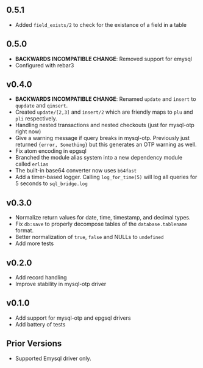 ## 0.5.1
  * Added `field_exists/2` to check for the existance of a field in a table

## 0.5.0
  * **BACKWARDS INCOMPATIBLE CHANGE**: Removed support for emysql
  * Configured with rebar3

## v0.4.0
  * **BACKWARDS INCOMPATIBLE CHANGE**: Renamed `update` and `insert` to `qupdate` and `qinsert`.
  * Created `update/[2,3]` and `insert/2` which are friendly maps to `plu` and `pli` respectively.
  * Handling nested transactions and nested checkouts (just for mysql-otp right now)
  * Give a warning message if query breaks in mysql-otp. Previously just
    returned `{error, Something}` but this generates an OTP warning as well.
  * Fix atom encoding in epgsql
  * Branched the module alias system into a new dependency module called `erlias`
  * The built-in base64 converter now uses `b64fast`
  * Add a timer-based logger. Calling `log_for_time(5)` will log all queries for 5 seconds to `sql_bridge.log`

## v0.3.0
  * Normalize return values for date, time, timestamp, and decimal types.
  * Fix `db:save` to properly decompose tables of the `database.tablename`
    format.
  * Better normalization of `true`, `false` and NULLs to `undefined`
  * Add more tests

## v0.2.0
  * Add record handling
  * Improve stability in mysql-otp driver

## v0.1.0
  * Add support for mysql-otp and epgsql drivers
  * Add battery of tests

## Prior Versions
  * Supported Emysql driver only.
